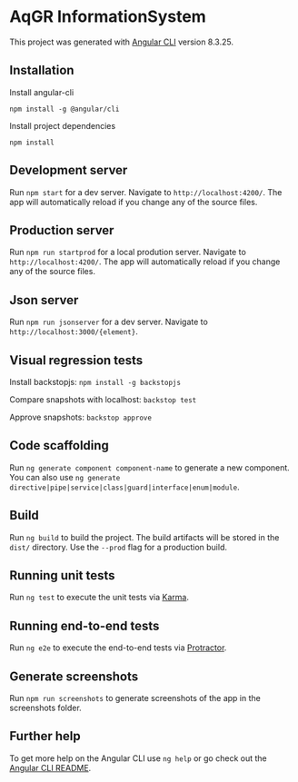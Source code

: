 # AqGR InformationSystem

This project was generated with [Angular CLI](https://github.com/angular/angular-cli) version 8.3.25.

## Installation

Install angular-cli
```
npm install -g @angular/cli
```

Install project dependencies
```
npm install
```

## Development server

Run `npm start` for a dev server. Navigate to `http://localhost:4200/`. The app will automatically reload if you change any of the source files.

## Production server

Run `npm run startprod` for a local prodution server. Navigate to `http://localhost:4200/`. The app will automatically reload if you change any of the source files.

## Json server

Run `npm run jsonserver` for a dev server. Navigate to `http://localhost:3000/{element}`.

## Visual regression tests

Install backstopjs: `npm install -g backstopjs`

Compare snapshots with localhost: `backstop test`

Approve snapshots: `backstop approve`

## Code scaffolding

Run `ng generate component component-name` to generate a new component. You can also use `ng generate directive|pipe|service|class|guard|interface|enum|module`.

## Build

Run `ng build` to build the project. The build artifacts will be stored in the `dist/` directory. Use the `--prod` flag for a production build.

## Running unit tests

Run `ng test` to execute the unit tests via [Karma](https://karma-runner.github.io).

## Running end-to-end tests

Run `ng e2e` to execute the end-to-end tests via [Protractor](http://www.protractortest.org/).

## Generate screenshots

Run `npm run screenshots` to generate screenshots of the app in the screenshots folder.

## Further help

To get more help on the Angular CLI use `ng help` or go check out the [Angular CLI README](https://github.com/angular/angular-cli/blob/master/README.md).
